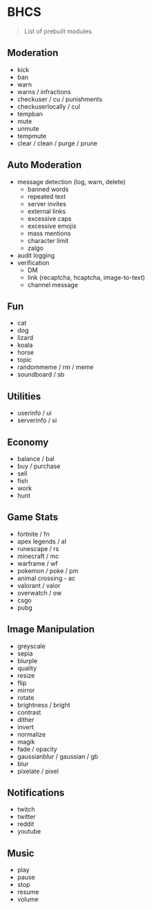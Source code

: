 # BHCS
> List of prebuilt modules.

## Moderation
- kick
- ban
- warn
- warns / infractions
- checkuser / cu / punishments
- checkuserlocally / cul
- tempban
- mute
- unmute
- tempmute
- clear / clean / purge / prune

## Auto Moderation
- message detection (log, warn, delete)
  - banned words
  - repeated text
  - server invites
  - external links
  - excessive caps
  - excessive emojis
  - mass mentions
  - character limit
  - zalgo
- audit logging
- verification
  - DM
  - link (recaptcha, hcaptcha, image-to-text)
  - channel message

## Fun
- cat
- dog
- lizard
- koala
- horse
- topic
- randommeme / rm / meme
- soundboard / sb

## Utilities
- userinfo / ui
- serverinfo / si

## Economy
- balance / bal
- buy / purchase
- sell
- fish
- work
- hunt

## Game Stats
- fortnite / fn
- apex legends / al
- runescape / rs
- minecraft / mc
- warframe / wf
- pokemon / poke / pm
- animal crossing - ac
- valorant / valor
- overwatch / ow
- csgo
- pubg

## Image Manipulation
- greyscale
- sepia
- blurple
- quality
- resize
- flip
- mirror
- rotate
- brightness / bright
- contrast
- dither
- invert
- normalize
- magik
- fade / opacity
- gaussianblur / gaussian / gb
- blur
- pixelate / pixel

## Notifications
- twitch
- twitter
- reddit
- youtube

## Music
- play
- pause
- stop
- resume
- volume
